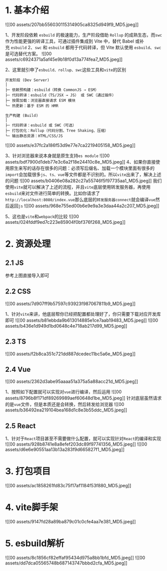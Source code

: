 # 1. 基本介绍

![[00 assets/207bb556030115314905ca8325d949f9_MD5.jpeg]]

1、开发阶段依赖 `esbuild` 的极速能力，生产阶段借助 `Rollup` 的成熟生态，而`swc`作为性能更强的转译工具，可通过插件集成到 Vite 中，替代 Babel 或补充 `esbuild`
2、`swc` 和 `esbuild` 都用于代码转译，但 Vite 默认使用 `esbuild`、`swc` 是可选替代方案。
![[00 assets/c6924371a5af45e9b18f0d13a774fea7_MD5.jpeg]]

2、这里就引申了`esbuild、rollup、swc`这些工具和`vite`的区别
``` base
开发阶段 (Dev Server)
│
├─ 依赖预构建：esbuild（转换 CommonJS → ESM）
├─ 代码转译：esbuild（TS/JSX → JS） 或 SWC（通过插件）
├─ 按需加载：浏览器直接请求 ESM 模块
└─ 热更新：基于 ESM 的 HMR

生产构建 (Build)
│
├─ 代码转译：esbuild 或 SWC（可选）
├─ 打包优化：Rollup（代码分割、Tree Shaking、压缩）
└─ 输出静态资源：HTML/CSS/JS
```
![[00 assets/e37fc2a186f53d9e77e7ca2219405158_MD5.jpeg]]

3、针对浏览器来说本身就是原生支持`es module`
![[00 assets/bdf7900d1deb77e3c6a2f18e24410c8e_MD5.jpeg]]
4、如果你直接使用原生来写的话存在很多的问题：必须写后缀名、加载一个模块里面有很多的`import`会加载很多`js`、`ts、vue`等文件都是不识别的。所以`vite`出来了，解决上述的问题
![[00 assets/b0406e08a282c27a55746f5f97735aa1_MD5.jpeg]]
我们使用`vite`就可以解决了上述的流程，并且`vite`底层使用转发服务器，再使用`esbuild`来对文件进行简单的转换。比如你请求了`http://localhost:8080/index.vue`那么底层的`转发服务器connect`就会编译`vue`然后返回`js`
![[00 assets/968e755ed00b6e9e9a3e3daa44a2c207_MD5.jpeg]]

5、这也是`vite`和`webpack`的比较
![[00 assets/024fddf9ed7c223e85904f0bf376f268_MD5.jpeg]]

# 2. 资源处理

## 2.1 JS

参考上图直接导入即可

## 2.2 CSS

![[00 assets/7d907ff9b57597c93923f987067811b9_MD5.jpeg]]

1、针对`vite`来讲，他底层帮你已经把配置都处理好了，你只需要下载对应开发库即可
![[00 assets/b81ebbda9b613014885e1ce7aab19483_MD5.jpeg]]
![[00 assets/b436e1d949d1bd0648c4e718ab217d99_MD5.jpeg]]

## 2.3 TS

![[00 assets/f2b8ca351c721dd887dcedec11bc5a6e_MD5.jpeg]]

## 2.4 Vue

![[00 assets/2362d3abe95aaaa51a375a5a88acc21d_MD5.jpeg]]

1、按照如下配置就可以实现对`vue`进行编译，然后运用
![[00 assets/8796b8f171df89269989aef60648d1be_MD5.jpeg]]
针对底层虽然请求的是`vue`文件，但是本质还是会转换，然后转发给浏览器
![[00 assets/b36492ea219104bea168d1c8e3b55ddc_MD5.jpeg]]

## 2.5 React

1、针对于`React`项目甚至不需要做什么配置，就可以实现针对`React`的编译和实现
![[00 assets/928b8741e8a8efef203dc89f97741356_MD5.jpeg]]
![[00 assets/d6e6e90551aa13b13a283f9d665827f1_MD5.jpeg]]


# 3. 打包项目

![[00 assets/ac1858261fd83c75f17af1184f53f880_MD5.jpeg]]

# 4. vite脚手架

![[00 assets/9147fd28a89ba879c01c0cfe4aa7e381_MD5.jpeg]]

# 5. esbuild解析

![[00 assets/8c1856cf82effaf95434d975a8bb1bfd_MD5.jpeg]]
![[00 assets/dd7dca05565748b687143747bbbd2cfa_MD5.jpeg]]


